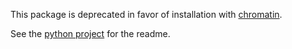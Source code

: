 This package is deprecated in favor of installation with [chromatin].

See the [python project][proteome] for the readme.

[chromatin]: https://github.com/tek/chromatin 'chromatin repo'
[proteome]: https://github.com/tek/proteome 'proteome repo'
